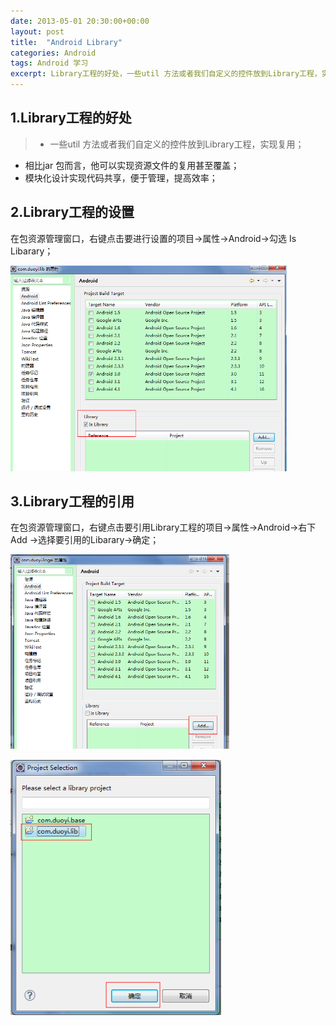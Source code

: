 ```yaml
---
date: 2013-05-01 20:30:00+00:00
layout: post
title:  "Android Library"
categories: Android
tags: Android 学习
excerpt: Library工程的好处，一些util 方法或者我们自定义的控件放到Library工程，实现复用
---
```


1.Library工程的好处
------
> * 一些util 方法或者我们自定义的控件放到Library工程，实现复用；
* 相比jar 包而言，他可以实现资源文件的复用甚至覆盖；
* 模块化设计实现代码共享，便于管理，提高效率；

2.Library工程的设置
------
在包资源管理窗口，右键点击要进行设置的项目->属性->Android->勾选 Is Libarary；

![img](/assets/2013-05-01-android-library.png)

<p></p>

3.Library工程的引用
------
在包资源管理窗口，右键点击要引用Library工程的项目->属性->Android->右下Add ->选择要引用的Libarary->确定；

![img](/assets/2013-05-01-android-library-2.png)

![img](/assets/2013-05-01-android-library-3.png)

<p></p>

